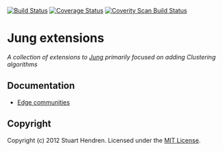 [![Build Status](https://secure.travis-ci.org/hendrens/Jung-Extensions.png)](http://travis-ci.org/hendrens/Jung-Extensions) [![Coverage Status](https://coveralls.io/repos/hendrens/Jung-Extensions/badge.png)](https://coveralls.io/r/hendrens/Jung-Extensions) [![Coverity Scan Build Status](https://scan.coverity.com/projects/1665/badge.svg)](https://scan.coverity.com/projects/1665)

# Jung extensions

_A collection of extensions to [Jung](http://jung.sourceforge.net/) primarily focused on adding Clustering algorithms_

## Documentation

 * [Edge communities](https://github.com/hendrens/Jung-Extensions/wiki/Edge-communities)
## Copyright

Copyright (c) 2012 Stuart Hendren. Licensed under the [MIT License](http://opensource.org/licenses/mit-license.php).




